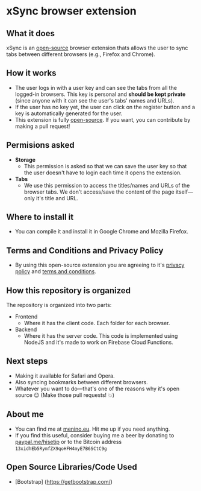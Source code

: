 # xSync browser extension

## What it does
xSync is an [open-source](https://github.com/hisetip/xSync) browser extension  thats allows the user to sync tabs between different browsers (e.g., Firefox and Chrome).

## How it works
* The user logs in with a user key and can see the tabs from all the logged-in browsers. This key is personal and **should be kept private** (since anyone with it can see the user's tabs' names and URLs).
* If the user has no key yet, the user can click on the register button and a key is automatically generated for the user.
* This extension is fully [open-source](https://github.com/hisetip/xSync). If you want, you can contribute by making a pull request!

## Permisions asked
* **Storage**
  * This permission is asked so that we can save the user key so that the user doesn't have to login each time it opens the extension.
* **Tabs**
  * We use this permission to access the titles/names and URLs of the browser tabs. We don't access/save the content of the page itself—only it's title and URL.

## Where to install it
* You can compile it and install it in Google Chrome and Mozilla Firefox.

## Terms and Conditions and Privacy Policy
* By using this open-source extension you are agreeing to it's [privacy policy](https://menino.eu/xSync/privacypolicy) and [terms and conditions](https://menino.eu/xSync/termsandconditions).

## How this repository is organized
The repository is organized into two parts:
* Frontend
  * Where it has the client code. Each folder for each browser.
* Backend
  * Where it has the server code. This code is implemented using NodeJS and it's made to work on Firebase Cloud Functions.

## Next steps
* Making it available for Safari and Opera.
* Also syncing bookmarks between different browsers.
* Whatever you want to do—that's one of the reasons why it's open source 😉 (Make those pull requests! 💥)

## About me
* You can find me at [menino.eu](https://menino.eu). Hit me up if you need anything.
* If you find this useful, consider buying me a beer by donating to [paypal.me/hisetip](paypal.me/hisetip) or to the Bitcoin address `13xidhEb5RymfZX9qoHFH4myE7B6SCtC9g`

## Open Source Libraries/Code Used
* [Bootstrap] (https://getbootstrap.com/)

